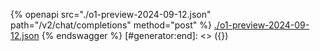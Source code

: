 [#generator:start]: <> ({ "template": "openapi" })
{% openapi src="./o1-preview-2024-09-12.json" path="/v2/chat/completions" method="post" %}
[./o1-preview-2024-09-12.json](./o1-preview-2024-09-12.json)
{% endswagger %}
[#generator:end]: <> ({})